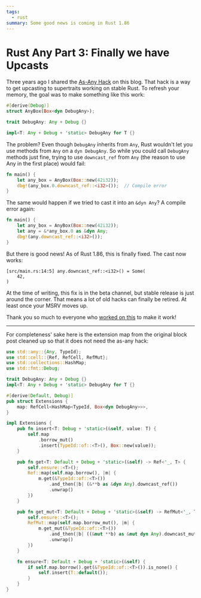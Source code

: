 ```yaml
---
tags:
  - rust
summary: Some good news is coming in Rust 1.86
---
```


# Rust Any Part 3: Finally we have Upcasts

Three years ago I shared the [As-Any Hack](/2022/1/7/as-any-hack/) on
this blog.  That hack is a way to get upcasting to supertraits working on
stable Rust.  To refresh your memory, the goal was to make something like
this work:

```rust
#[derive(Debug)]
struct AnyBox(Box<dyn DebugAny>);

trait DebugAny: Any + Debug {}

impl<T: Any + Debug + 'static> DebugAny for T {}
```

The problem? Even though `DebugAny` inherits from `Any`, Rust wouldn't let you
use methods from `Any` on a `dyn DebugAny`.  So while you could call
`DebugAny` methods just fine, trying to use `downcast_ref` from `Any` (the
reason to use Any in the first place) would fail:

```rust
fn main() {
    let any_box = AnyBox(Box::new(42i32));
    dbg!(any_box.0.downcast_ref::<i32>());  // Compile error
}
```

The same would happen if we tried to cast it into an `&dyn Any`?  A
compile error again:

```rust
fn main() {
    let any_box = AnyBox(Box::new(42i32));
    let any = &*any_box.0 as &dyn Any;
    dbg!(any.downcast_ref::<i32>());
}
```

But there is good news!  As of Rust 1.86, this is finally fixed. The cast
now works:

```
[src/main.rs:14:5] any.downcast_ref::<i32>() = Some(
    42,
)
```

At the time of writing, this fix is in the beta channel, but stable
release is just around the corner.  That means a lot of old hacks can
finally be retired.  At least once your MSRV moves up.

Thank you so much to everyone who [worked on this](https://github.com/rust-lang/rust/issues/65991) to make it work!

---

For completeness' sake here is the extension map from the original
block post cleaned up so that it does not need the as-any hack:

```rust
use std::any::{Any, TypeId};
use std::cell::{Ref, RefCell, RefMut};
use std::collections::HashMap;
use std::fmt::Debug;

trait DebugAny: Any + Debug {}
impl<T: Any + Debug + 'static> DebugAny for T {}

#[derive(Default, Debug)]
pub struct Extensions {
    map: RefCell<HashMap<TypeId, Box<dyn DebugAny>>>,
}

impl Extensions {
    pub fn insert<T: Debug + 'static>(&self, value: T) {
        self.map
            .borrow_mut()
            .insert(TypeId::of::<T>(), Box::new(value));
    }

    pub fn get<T: Default + Debug + 'static>(&self) -> Ref<'_, T> {
        self.ensure::<T>();
        Ref::map(self.map.borrow(), |m| {
            m.get(&TypeId::of::<T>())
                .and_then(|b| (&**b as &dyn Any).downcast_ref())
                .unwrap()
        })
    }

    pub fn get_mut<T: Default + Debug + 'static>(&self) -> RefMut<'_, T> {
        self.ensure::<T>();
        RefMut::map(self.map.borrow_mut(), |m| {
            m.get_mut(&TypeId::of::<T>())
                .and_then(|b| ((&mut **b) as &mut dyn Any).downcast_mut())
                .unwrap()
        })
    }

    fn ensure<T: Default + Debug + 'static>(&self) {
        if self.map.borrow().get(&TypeId::of::<T>()).is_none() {
            self.insert(T::default());
        }
    }
}
```
